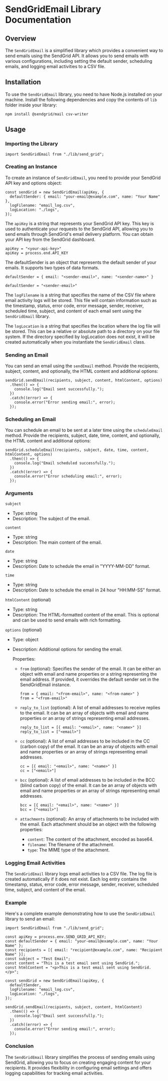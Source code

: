 # SendGridEmail Library Documentation

## Overview
The `SendGridEmail` is a simplified library which provides a convenient way to send emails using the SendGrid API. It allows you to send emails with various configurations, including setting the default sender, scheduling emails, and logging email activities to a CSV file.

## Installation
To use the `SendGridEmail` library, you need to have Node.js installed on your machine. Install the following dependencies and copy the contents of `lib` folder inside your library:
```
npm install @sendgrid/mail csv-writer
```

## Usage

### Importing the Library
```
import SendGridEmail from "./lib/send_grid";
```
### Creating an Instance
To create an instance of `SendGridEmail`, you need to provide your SendGrid API key and options object:
```
const sendGrid = new SendGridEmail(apiKey, {
  defaultSender: { email: "your-email@example.com", name: "Your Name" },
  logFilename: "email_log.csv",
  logLocation: "./logs",
});
```
The `apiKey` is a string that represents your SendGrid API key. This key is used to authenticate your requests to the SendGrid API, allowing you to send emails through SendGrid's email delivery platform. You can obtain your API key from the SendGrid dashboard.
```
apiKey = "<your-api-key>"
apiKey = process.end.API_KEY
```
The defaultSender is an object that represents the default sender of your emails. It supports two types of data formats.
```
defaultSender = { email: "<sender-email>", name: "<sender-name>" }
```
```
defaultSender = "<sender-email>"
```
The `logFilename` is a string that specifies the name of the CSV file where email activity logs will be stored. This file will contain information such as the timestamp, status, error code, error message, sender, receiver, scheduled time, subject, and content of each email sent using the `SendGridEmail` library.

The `logLocation` is a string that specifies the location where the log file will be stored. This can be a relative or absolute path to a directory on your file system. If the directory specified by logLocation does not exist, it will be created automatically when you instantiate the `SendGridEmail` class.

### Sending an Email
You can send an email using the `sendEmail` method. Provide the recipients, subject, content, and optionally, the HTML content and additional options:
```
sendGrid.sendEmail(recipients, subject, content, htmlContent, options)
  .then(() => {
    console.log("Email sent successfully.");
  })
  .catch((error) => {
    console.error("Error sending email:", error);
  });
```

### Scheduling an Email
You can schedule an email to be sent at a later time using the `scheduleEmail` method. Provide the recipients, subject, date, time, content, and optionally, the HTML content and additional options:
```
sendGrid.scheduleEmail(recipients, subject, date, time, content, htmlContent, options)
  .then(() => {
    console.log("Email scheduled successfully.");
  })
  .catch((error) => {
    console.error("Error scheduling email:", error);
  });
```

### Arguments
`subject`
- Type: string
- Description: The subject of the email.

`content`
- Type: string
- Description: The main content of the email.

`date`
- Type: string
- Description: Date to schedule the email in "YYYY-MM-DD" format.

`time`
- Type: string
- Description: Date to schedule the email in 24 hour "HH:MM-SS" format.

`htmlContent` (optional)
- Type: string
- Description: The HTML-formatted content of the email. This is optional and can be used to send emails with rich formatting.

`options` (optional)
- Type: object
- Description: Additional options for sending the email.

  Properties:
  - `from` (optional): Specifies the sender of the email. It can be either an object with email and name properties or a string representing the email address. If provided, it overrides the default sender set in the SendGridEmail instance.
    ```
    from = { email: "<from-email>", name: "<from-name>" }
    from = "<from-email>"
    ```
  
  - `reply_to_list` (optional): A list of email addresses to receive replies to the email. It can be an array of objects with email and name properties or an array of strings representing email addresses.
    ```
    reply_to_list = [{ email: "<email>", name: "<name>" }]
    reply_to_list = ["<email>"]
    ```
  
  - `cc` (optional): A list of email addresses to be included in the CC (carbon copy) of the email. It can be an array of objects with email and name properties or an array of strings representing email addresses.
    ```
    cc = [{ email: "<email>", name: "<name>" }]
    cc = ["<email>"]
    ```
  
  - `bcc` (optional): A list of email addresses to be included in the BCC (blind carbon copy) of the email. It can be an array of objects with email and name properties or an array of strings representing email addresses.
    ```
    bcc = [{ email: "<email>", name: "<name>" }]
    bcc = ["<email>"]
    ```
  
  - `attachments` (optional): An array of attachments to be included with the email. Each attachment should be an object with the following properties:
    - `content`: The content of the attachment, encoded as base64.
    - `filename`: The filename of the attachment.
    - `type`: The MIME type of the attachment.

### Logging Email Activities
The `SendGridEmail` library logs email activities to a CSV file. The log file is created automatically if it does not exist. Each log entry contains the timestamp, status, error code, error message, sender, receiver, scheduled time, subject, and content of the email.

### Example
Here's a complete example demonstrating how to use the `SendGridEmail` library to send an email:
```
import SendGridEmail from "./lib/send_grid";

const apiKey = process.env.SEND_GRID_API_KEY;
const defaultSender = { email: "your-email@example.com", name: "Your Name" };
const recipients = [{ email: "recipient@example.com", name: "Recipient Name" }];
const subject = "Test Email";
const content = "This is a test email sent using SendGrid.";
const htmlContent = "<p>This is a test email sent using SendGrid.</p>";

const sendGrid = new SendGridEmail(apiKey, {
  defaultSender,
  logFilename: "email_log.csv",
  logLocation: "./logs",
});

sendGrid.sendEmail(recipients, subject, content, htmlContent)
  .then(() => {
    console.log("Email sent successfully.");
  })
  .catch((error) => {
    console.error("Error sending email:", error);
  });
```

### Conclusion
The `SendGridEmail` library simplifies the process of sending emails using SendGrid, allowing you to focus on creating engaging content for your recipients. It provides flexibility in configuring email settings and offers logging capabilities for tracking email activities.

